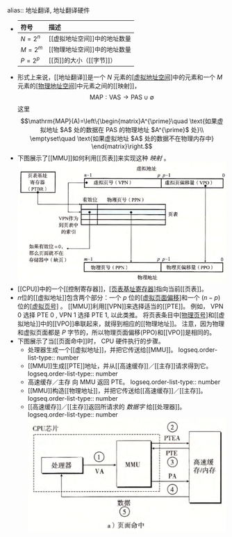 alias:: 地址翻译, 地址翻译硬件

- |符号|描述|
  |--|--|
  |$N=2^n$|[[虚拟地址空间]]中的地址数量|
  |$M=2^m$|[[物理地址空间]]中的地址数量|
  |$P=2^p$|[[页]]的大小（[[字节]]）|
- 形式上来说，[[地址翻译]]是一个 $N$ 元素的[[虚拟地址空间]](VAS)中的元素和一个 $M$ 元素的[[物理地址空间]](PAS)中元素之间的[[映射]]，
  $$\mathrm{MAP}:\text{VAS}\to\text{PAS}\cup\emptyset$$
  这里
  $$\mathrm{MAP}(A)=\left\{\begin{matrix}A^{\prime}\quad \text{如果虚拟地址 $A$ 处的数据在 PAS 的物理地址 $A^{\prime}$ 处}\\
  \emptyset\quad \text{如果虚拟地址 $A$ 处的数据不在物理内存中}
  \end{matrix}\right.$$
- 下图展示了[[MMU]]如何利用[[页表]]来实现这种 *映射* 。
  ![image.png](../assets/image_1701504528221_0.png)
- [[CPU]]中的一个[[控制寄存器]]，[[页表基址寄存器]](PTBR)指向当前[[页表]]。
- $n$位的[[虚拟地址]]包含两个部分：一个 $p$ 位的[[虚拟页面偏移]](VPO)和一个 $(n-p)$ 位的[[虚拟页号]](VPN) 。
  [[MMU]]利用[[VPN]]来选择适当的[[PTE]]。
  例如， VPN 0 选择 PTE 0 , VPN 1 选择 PTE 1, 以此类推。
  将页表条目中[[物理页号]](PPN)和[[虚拟地址]]中的[[VPO]]串联起来，就得到相应的[[物理地址]]。
  注意，因为物理和虚拟页面都是 $P$ 字节的，所以物理页面偏移(PPO)和[[VPO]]是相同的。
- 下图展示了当[[页面命中]]时， CPU 硬件执行的步骤。
	- 处理器生成一个[[虚拟地址]]，并把它传送给[[MMU]]。
	  logseq.order-list-type:: number
	- [[MMU]]生成[[PTE]]地址，并从[[高速缓存]]／[[主存]]请求得到它。
	  logseq.order-list-type:: number
	- 高速缓存／主存 向 MMU 返回 PTE。
	  logseq.order-list-type:: number
	- [[MMU]]构造[[物理地址]]，并把它传送给[[高速缓存]]／[[主存]]。
	  logseq.order-list-type:: number
	- [[高速缓存]]／[[主存]]返回所请求的 *数据字* 给[[处理器]]。
	  logseq.order-list-type:: number
	  ![image.png](../assets/image_1701522517597_0.png)